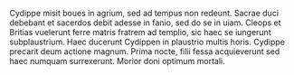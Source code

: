 Cydippe misit boues in agrium, sed ad tempus non redeunt. Sacrae duci debebant et sacerdos debit adesse in fanio, sed do se in uiam. 
Cleops et Britias vuelerunt ferre matris fratrem ad templio, sic haec se iungerunt subplaustrium. Haec ducerunt Cydippen in plaustrio multis horis.
Cydippe precarit deum actione magnum. Prima nocte, filii fessa acquieverunt sed haec numquam surrexerunt. Morior doni optimum mortali.


